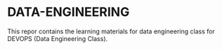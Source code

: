 # DATA-ENGINEERING
This repor contains the learning materials for data engineering class for DEVOPS (Data Engineering Class).

